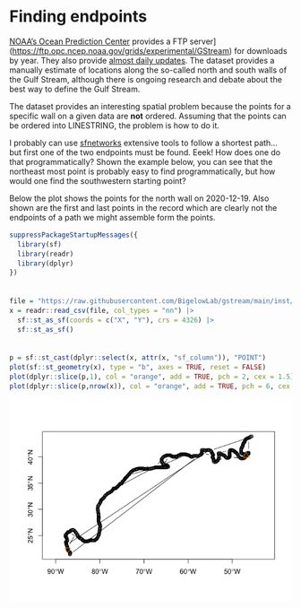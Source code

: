 Finding endpoints
================

[NOAA’s Ocean Prediction Center](https://ocean.weather.gov/) provides a
FTP server\](<https://ftp.opc.ncep.noaa.gov/grids/experimental/GStream>)
for downloads by year. They also provide [almost daily
updates](https://ocean.weather.gov/gulf_stream_latest.txt). The dataset
provides a manually estimate of locations along the so-called north and
south walls of the Gulf Stream, although there is ongoing research and
debate about the best way to define the Gulf Stream.

The dataset provides an interesting spatial problem because the points
for a specific wall on a given data are **not** ordered. Assuming that
the points can be ordered into LINESTRING, the problem is how to do it.

I probably can use
[sfnetworks](https://luukvdmeer.github.io/sfnetworks/) extensive tools
to follow a shortest path… but first one of the two endpoints must be
found. Eeek! How does one do that programmatically? Shown the example
below, you can see that the northeast most point is probably easy to
find programmatically, but how would one find the southwestern starting
point?

Below the plot shows the points for the north wall on 2020-12-19. Also
shown are the first and last points in the record which are clearly not
the endpoints of a path we might assemble form the points.

``` r
suppressPackageStartupMessages({
  library(sf)
  library(readr)
  library(dplyr)
})


file = "https://raw.githubusercontent.com/BigelowLab/gstream/main/inst/examples/2020-12-19-north.csv"
x = readr::read_csv(file, col_types = "nn") |>
  sf::st_as_sf(coords = c("X", "Y"), crs = 4326) |>
  sf::st_as_sf()


p = sf::st_cast(dplyr::select(x, attr(x, "sf_column")), "POINT")
plot(sf::st_geometry(x), type = "b", axes = TRUE, reset = FALSE)
plot(dplyr::slice(p,1), col = "orange", add = TRUE, pch = 2, cex = 1.5)
plot(dplyr::slice(p,nrow(x)), col = "orange", add = TRUE, pch = 6, cex = 1.5)
```

![](endpoints_files/figure-gfm/unnamed-chunk-1-1.png)<!-- -->
